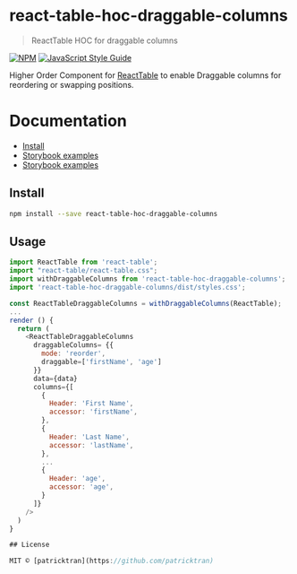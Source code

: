 # react-table-hoc-draggable-columns

> ReactTable HOC for draggable columns

[![NPM](https://img.shields.io/npm/v/react-table-hoc-draggable-columns.svg)](https://www.npmjs.com/package/react-table-hoc-draggable-columns) [![JavaScript Style Guide](https://img.shields.io/badge/code_style-standard-brightgreen.svg)](https://standardjs.com)

Higher Order Component for [ReactTable](https://react-table.js.org) to enable Draggable columns for reordering or swapping positions.

# Documentation

- [Install](#install)
- [Storybook examples](#usage)
- [Storybook examples](https://patricktran.github.io/react-table-hoc-draggable-columns/)

## Install

```bash
npm install --save react-table-hoc-draggable-columns
```

## Usage

```js
import ReactTable from 'react-table';
import "react-table/react-table.css";
import withDraggableColumns from 'react-table-hoc-draggable-columns';
import 'react-table-hoc-draggable-columns/dist/styles.css';

const ReactTableDraggableColumns = withDraggableColumns(ReactTable);
...
render () {
  return (
    <ReactTableDraggableColumns
      draggableColumns= {{
        mode: 'reorder',
        draggable=['firstName', 'age']
      }}
      data={data}
      columns={[
        {
          Header: 'First Name',
          accessor: 'firstName',
        },
        {
          Header: 'Last Name',
          accessor: 'lastName',
        },
        ...
        {
          Header: 'age',
          accessor: 'age',
        }
      ]}
    />
  )
}

## License

MIT © [patricktran](https://github.com/patricktran)
```
